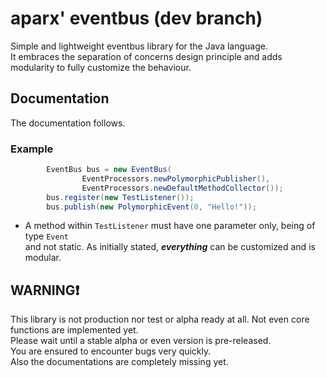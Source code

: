 # aparx' eventbus (dev branch)
Simple and lightweight eventbus library for the Java language. 
<br/>It embraces the separation of concerns design principle and adds modularity to fully customize the behaviour.

## Documentation
The documentation follows.

### Example
```java
        EventBus bus = new EventBus(
                EventProcessors.newPolymorphicPublisher(),
                EventProcessors.newDefaultMethodCollector());
        bus.register(new TestListener());
        bus.publish(new PolymorphicEvent(0, "Hello!"));
```
* A method within `TestListener` must have one parameter only, being of type `Event`<br>and not static.
As initially stated, ***everything*** can be customized and is modular.

## WARNING❗
This library is not production nor test or alpha ready at all. 
Not even core functions are implemented yet.
<br/>Please wait until a stable alpha or even version is pre-released.
<br/>You are ensured to encounter bugs very quickly.
<br/>Also the documentations are completely missing yet.
